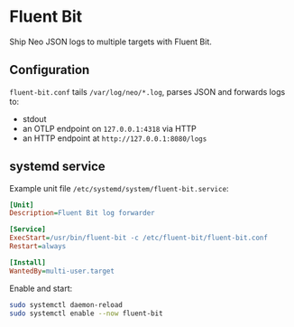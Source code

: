 # Fluent Bit

Ship Neo JSON logs to multiple targets with Fluent Bit.

## Configuration

`fluent-bit.conf` tails `/var/log/neo/*.log`, parses JSON and forwards logs to:

- stdout
- an OTLP endpoint on `127.0.0.1:4318` via HTTP
- an HTTP endpoint at `http://127.0.0.1:8080/logs`

## systemd service

Example unit file `/etc/systemd/system/fluent-bit.service`:

```ini
[Unit]
Description=Fluent Bit log forwarder

[Service]
ExecStart=/usr/bin/fluent-bit -c /etc/fluent-bit/fluent-bit.conf
Restart=always

[Install]
WantedBy=multi-user.target
```

Enable and start:

```bash
sudo systemctl daemon-reload
sudo systemctl enable --now fluent-bit
```
